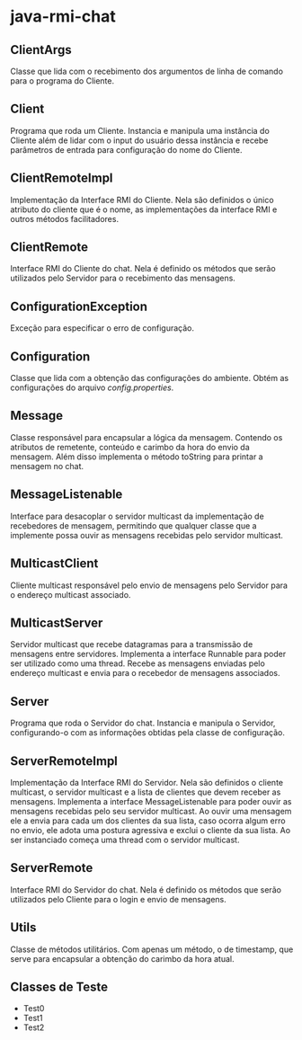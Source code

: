 # java-rmi-chat

## ClientArgs

Classe que lida com o recebimento dos argumentos de linha de comando para o programa do Cliente.

## Client

Programa que roda um Cliente. Instancia e manipula uma instância do Cliente além de lidar com o input do usuário dessa instância e recebe parâmetros de entrada para configuração do nome do Cliente.

## ClientRemoteImpl

Implementação da Interface RMI do Cliente. Nela são definidos o único atributo do cliente que é o nome, as implementações da interface RMI e outros métodos facilitadores.

## ClientRemote

Interface RMI do Cliente do chat. Nela é definido os métodos que serão utilizados pelo Servidor para o recebimento das mensagens. 

## ConfigurationException

Exceção para especificar o erro de configuração.

## Configuration

Classe que lida com a obtenção das configurações do ambiente. Obtém as configurações do arquivo *config.properties*.

## Message

Classe responsável para encapsular a lógica da mensagem. Contendo os atributos de remetente, conteúdo e carimbo da hora do envio da mensagem. Além disso implementa o método toString para printar a mensagem no chat.

## MessageListenable

Interface para desacoplar o servidor multicast da implementação de recebedores de mensagem, permitindo que qualquer classe que a implemente possa ouvir as mensagens recebidas pelo servidor multicast.

## MulticastClient

Cliente multicast responsável pelo envio de mensagens pelo Servidor para o endereço multicast associado.

## MulticastServer

Servidor multicast que recebe datagramas para a transmissão de mensagens entre servidores. Implementa a interface Runnable para poder ser utilizado como uma thread. Recebe as mensagens enviadas pelo endereço multicast e envia para o recebedor de mensagens associados. 

## Server

Programa que roda o Servidor do chat. Instancia e manipula o Servidor, configurando-o com as informações obtidas pela classe de configuração.

## ServerRemoteImpl

Implementação da Interface RMI do Servidor. Nela são definidos o cliente multicast, o servidor multicast e a lista de clientes que devem receber as mensagens. Implementa a interface MessageListenable para poder ouvir as mensagens recebidas pelo seu servidor multicast. Ao ouvir uma mensagem ele a envia para cada um dos clientes da sua lista, caso ocorra algum erro no envio, ele adota uma postura agressiva e exclui o cliente da sua lista. Ao ser instanciado começa uma thread com o servidor multicast.

## ServerRemote

Interface RMI do Servidor do chat. Nela é definido os métodos que serão utilizados pelo Cliente para o login e envio de mensagens.

## Utils

Classe de métodos utilitários. Com apenas um método, o de timestamp, que serve para encapsular a obtenção do carimbo da hora atual.

## Classes de Teste

- Test0
- Test1
- Test2
